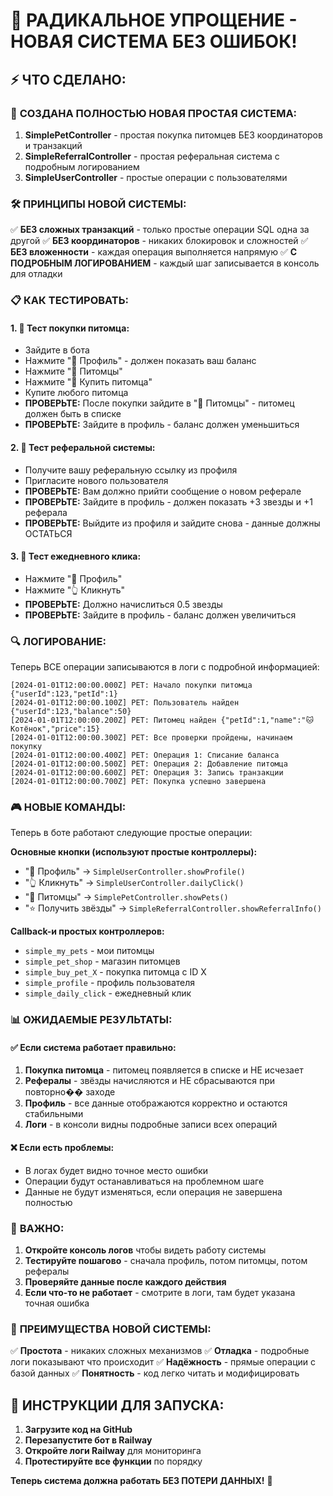 # 🚀 РАДИКАЛЬНОЕ УПРОЩЕНИЕ - НОВАЯ СИСТЕМА БЕЗ ОШИБОК!

## ⚡ ЧТО СДЕЛАНО:

### 🎯 **СОЗДАНА ПОЛНОСТЬЮ НОВАЯ ПРОСТАЯ СИСТЕМА:**

1. **SimplePetController** - простая покупка питомцев БЕЗ координаторов и транзакций
2. **SimpleReferralController** - простая реферальная система с подробным логированием
3. **SimpleUserController** - простые операции с пользователями

### 🛠️ **ПРИНЦИПЫ НОВОЙ СИСТЕМЫ:**

✅ **БЕЗ сложных транзакций** - только простые операции SQL одна за другой
✅ **БЕЗ координаторов** - никаких блокировок и сложностей
✅ **БЕЗ вложенности** - каждая операция выполняется напрямую
✅ **С ПОДРОБНЫМ ЛОГИРОВАНИЕМ** - каждый шаг записывается в консоль для отладки

### 📋 **КАК ТЕСТИРОВАТЬ:**

#### 1. 🧪 **Тест покупки питомца:**
- Зайдите в бота
- Нажмите "👤 Профиль" - должен показать ваш баланс
- Нажмите "🐾 Питомцы"
- Нажмите "🛒 Купить питомца"
- Купите любого питомца
- **ПРОВЕРЬТЕ:** После покупки зайдите в "🐾 Питомцы" - питомец должен быть в списке
- **ПРОВЕРЬТЕ:** Зайдите в профиль - баланс должен уменьшиться

#### 2. 🧪 **Тест реферальной системы:**
- Получите вашу реферальную ссылку из профиля
- Пригласите нового пользователя
- **ПРОВЕРЬТЕ:** Вам должно прийти сообщение о новом реферале
- **ПРОВЕРЬТЕ:** Зайдите в профиль - должен показать +3 звезды и +1 реферала
- **ПРОВЕРЬТЕ:** Выйдите из профиля и зайдите снова - данные должны ОСТАТЬСЯ

#### 3. 🧪 **Тест ежедневного клика:**
- Нажмите "👤 Профиль"
- Нажмите "👆 Кликнуть"
- **ПРОВЕРЬТЕ:** Должно начислиться 0.5 звезды
- **ПРОВЕРЬТЕ:** Зайдите в профиль - баланс должен увеличиться

### 🔍 **ЛОГИРОВАНИЕ:**

Теперь ВСЕ операции записываются в логи с подробной информацией:

```
[2024-01-01T12:00:00.000Z] PET: Начало покупки питомца {"userId":123,"petId":1}
[2024-01-01T12:00:00.100Z] PET: Пользователь найден {"userId":123,"balance":50}
[2024-01-01T12:00:00.200Z] PET: Питомец найден {"petId":1,"name":"🐱 Котёнок","price":15}
[2024-01-01T12:00:00.300Z] PET: Все проверки пройдены, начинаем покупку
[2024-01-01T12:00:00.400Z] PET: Операция 1: Списание баланса
[2024-01-01T12:00:00.500Z] PET: Операция 2: Добавление питомца
[2024-01-01T12:00:00.600Z] PET: Операция 3: Запись транзакции
[2024-01-01T12:00:00.700Z] PET: Покупка успешно завершена
```

### 🎮 **НОВЫЕ КОМАНДЫ:**

Теперь в боте работают следующие простые операции:

**Основные кнопки (используют простые контроллеры):**
- "👤 Профиль" → `SimpleUserController.showProfile()`
- "👆 Кликнуть" → `SimpleUserController.dailyClick()`
- "🐾 Питомцы" → `SimplePetController.showPets()`
- "⭐ Получить звёзды" → `SimpleReferralController.showReferralInfo()`

**Callback-и простых контроллеров:**
- `simple_my_pets` - мои питомцы
- `simple_pet_shop` - магазин питомцев
- `simple_buy_pet_X` - покупка питомца с ID X
- `simple_profile` - профиль пользователя
- `simple_daily_click` - ежедневный клик

### 📊 **ОЖИДАЕМЫЕ РЕЗУЛЬТАТЫ:**

#### ✅ **Если система работает правильно:**
1. **Покупка питомца** - питомец появляется в списке и НЕ исчезает
2. **Рефералы** - звёзды начисляются и НЕ сбрасываются при повторно�� заходе
3. **Профиль** - все данные отображаются корректно и остаются стабильными
4. **Логи** - в консоли видны подробные записи всех операций

#### ❌ **Если есть проблемы:**
- В логах будет видно точное место ошибки
- Операции будут останавливаться на проблемном шаге
- Данные не будут изменяться, если операция не завершена полностью

### 🚨 **ВАЖНО:**

1. **Откройте консоль логов** чтобы видеть работу системы
2. **Тестируйте пошагово** - сначала профиль, потом питомцы, потом рефералы
3. **Проверяйте данные после каждого действия**
4. **Если что-то не работает** - смотрите в логи, там будет указана точная ошибка

### 🎯 **ПРЕИМУЩЕСТВА НОВОЙ СИСТЕМЫ:**

✅ **Простота** - никаких сложных механизмов
✅ **Отладка** - подробные логи показывают что происходит
✅ **Надёжность** - прямые операции с базой данных
✅ **Понятность** - код легко читать и модифицировать

## 🚀 **ИНСТРУКЦИИ ДЛЯ ЗАПУСКА:**

1. **Загрузите код на GitHub**
2. **Перезапустите бот в Railway**
3. **Откройте логи Railway** для мониторинга
4. **Протестируйте все функции** по порядку

**Теперь система должна работать БЕЗ ПОТЕРИ ДАННЫХ!** 🎉
